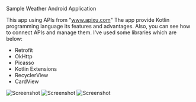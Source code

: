 Sample Weather Android Application

This app using APIs from "www.apixu.com"
The app provide Kotlin programming language its features and advantages. Also, you can see how to connect APIs and manage them.
I've used some libraries which are below:

* Retrofit
* OkHttp
* Picasso
* Kotlin Extensions
* RecyclerView
* CardView

![Screenshot](https://preview.ibb.co/jh0nOb/1.png)
![Screenshot](https://preview.ibb.co/n50Mib/2.png)
![Screenshot](https://preview.ibb.co/eHQnOb/3.png)
